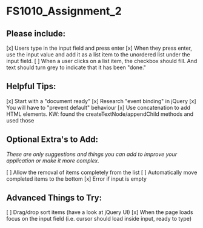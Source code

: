 # FS1010_Assignment_2

## Please include:
[x] Users type in the input field and press enter
[x] When they press enter, use the input value and add it as a list item to the unordered list under the input field.
[ ] When a user clicks on a list item, the checkbox should fill. And text should turn grey to indicate that it has been "done."

## Helpful Tips:
[x] Start with a "document ready"
[x] Research "event binding" in jQuery
[x] You will have to "prevent default" behaviour
[x] Use concatenation to add HTML elements. KW: found the createTextNode/appendChild methods and used those

## Optional Extra's to Add:
*These are only suggestions and things you can add to improve your application or make it more complex.*

[ ] Allow the removal of items completely from the list
[ ] Automatically move completed items to the bottom
[x] Error if input is empty

## Advanced Things to Try:
[ ] Drag/drop sort items (have a look at jQuery UI)
[x] When the page loads focus on the input field (i.e. cursor should load inside input, ready to type)